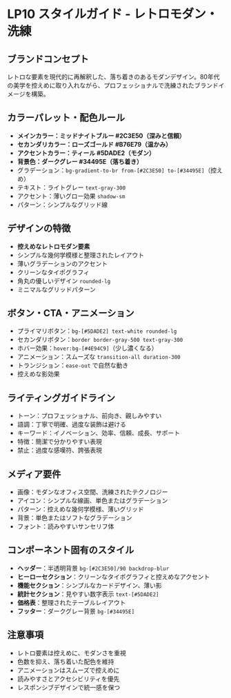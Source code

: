 # LP10 スタイルガイド - レトロモダン・洗練

## ブランドコンセプト
レトロな要素を現代的に再解釈した、落ち着きのあるモダンデザイン。80年代の美学を控えめに取り入れながら、プロフェッショナルで洗練されたブランドイメージを構築。

## カラーパレット・配色ルール
- **メインカラー：ミッドナイトブルー #2C3E50（深みと信頼）**
- **セカンダリカラー：ローズゴールド #B76E79（温かみ）**
- **アクセントカラー：ティール #5DADE2（モダン）**
- **背景色：ダークグレー #34495E（落ち着き）**
- グラデーション：`bg-gradient-to-br from-[#2C3E50] to-[#34495E]`（控えめ）
- テキスト：ライトグレー `text-gray-300`
- アクセント：薄いグロー効果 `shadow-sm`
- パターン：シンプルなグリッド線

## デザインの特徴
- **控えめなレトロモダン要素**
- シンプルな幾何学模様と整理されたレイアウト
- 薄いグラデーションのアクセント
- クリーンなタイポグラフィ
- 角丸の優しいデザイン `rounded-lg`
- ミニマルなグリッドパターン

## ボタン・CTA・アニメーション
- プライマリボタン：`bg-[#5DADE2] text-white rounded-lg`
- セカンダリボタン：`border border-gray-500 text-gray-300`
- ホバー効果：`hover:bg-[#4E94C9]`（少し濃くなる）
- アニメーション：スムーズな `transition-all duration-300`
- トランジション：`ease-out` で自然な動き
- 控えめな影効果

## ライティングガイドライン
- トーン：プロフェッショナル、前向き、親しみやすい
- 語調：丁寧で明確、過度な装飾は避ける
- キーワード：イノベーション、効率、信頼、成長、サポート
- 特徴：簡潔で分かりやすい表現
- 禁止：過度な感嘆符、誇張表現

## メディア要件
- 画像：モダンなオフィス空間、洗練されたテクノロジー
- アイコン：シンプルな線画、単色またはグラデーション
- パターン：控えめな幾何学模様、薄いグリッド
- 背景：単色またはソフトなグラデーション
- フォント：読みやすいサンセリフ体

## コンポーネント固有のスタイル
- **ヘッダー**：半透明背景 `bg-[#2C3E50]/90 backdrop-blur`
- **ヒーローセクション**：クリーンなタイポグラフィと控えめなアクセント
- **機能セクション**：シンプルなカードデザイン、薄い影
- **統計セクション**：見やすい数字表示 `text-[#5DADE2]`
- **価格表**：整理されたテーブルレイアウト
- **フッター**：ダークグレー背景 `bg-[#34495E]`

## 注意事項
- レトロ要素は控えめに、モダンさを重視
- 色数を抑え、落ち着いた配色を維持
- アニメーションはスムーズで控えめに
- 読みやすさとアクセシビリティを優先
- レスポンシブデザインで統一感を保つ